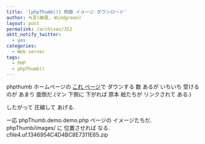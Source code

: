 ```yaml
---
title: '[phpThumb()] 例題 イメージ ダウンロード'
author: 녹풍(綠風, Windgreen)
layout: post
permalink: /archives/352
aktt_notify_twitter:
  - yes
categories:
  - Web server
tags:
  - PHP
  - phpThumb()
---
```

phpthumb ホームページの <a href="http://phpthumb.sourceforge.net/demo/demo/phpThumb.demo.demo.php" target="_blank">これ ページ</a>で ダウンする 数 あるが いちいち 受けるのが あまり 面倒だ.(マン 下側に 下がれば 原本 絵たちが リンクされて ある.) <div>
  したがって 圧縮して あげる.
</div>

<div>
  一応 phpThumb.demo.demo.php ページの イメージたちだ. phpThumb/images/ に 位置させれば なる.
</div>

<div>
  <a target="_top" href="http://dl.dropboxusercontent.com/u/15546257/blog/mytory/old-images/1/cfile4.uf.1346954C4D4BC8E7311E65.zip" class="aligncenter"></a>cfile4.uf.1346954C4D4BC8E7311E65.zip
</div>